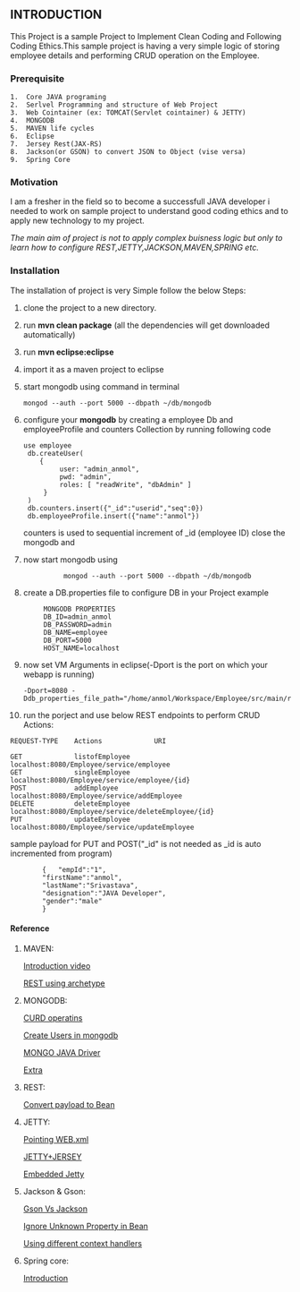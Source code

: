 ## INTRODUCTION
This Project is a sample Project to Implement Clean Coding and Following Coding Ethics.This sample project is having a very simple logic
of storing employee details and performing CRUD operation on the Employee.

### Prerequisite
 
   	1.	Core JAVA programing
    2.	Serlvel Programming and structure of Web Project
    3.	Web Cointainer (ex: TOMCAT(Servlet cointainer) & JETTY)
    4.	MONGODB
    5.	MAVEN life cycles
    6.	Eclipse 
    7.	Jersey Rest(JAX-RS)
    8.	Jackson(or GSON) to convert JSON to Object (vise versa)
    9.	Spring Core
 

### Motivation

I am a fresher in the field so to become a successfull JAVA developer i needed to work on sample project to understand good coding ethics and to apply new technology to my project.

*The main aim of project is not to apply complex buisness logic but only
to learn how to configure REST,JETTY,JACKSON,MAVEN,SPRING etc.*

### Installation

The installation of project is very Simple follow the below Steps:
1. clone the project to a new directory.
2. run **mvn clean package** (all the dependencies will get downloaded automatically)
3. run **mvn eclipse:eclipse**
4. import it as a maven project to eclipse 
5. start mongodb using command in terminal 

	   mongod --auth --port 5000 --dbpath ~/db/mongodb
6. configure your **mongodb** by creating a employee Db and employeeProfile and counters Collection by running following code
        
	   use employee
    	db.createUser(
   		   {
     			user: "admin_anmol",
     			pwd: "admin",
     			roles: [ "readWrite", "dbAdmin" ]
   		    }
	    )
	    db.counters.insert({"_id":"userid","seq":0})
	    db.employeeProfile.insert({"name":"anmol"})

   counters is used to sequential increment of _id (employee ID)
   close the mongodb and
7. now start mongodb using 
                
		         mongod --auth --port 5000 --dbpath ~/db/mongodb
8. create a DB.properties file to configure DB in your Project
        	example
	
	        MONGODB PROPERTIES
			DB_ID=admin_anmol
			DB_PASSWORD=admin
			DB_NAME=employee
			DB_PORT=5000
			HOST_NAME=localhost
9. now set VM Arguments in eclipse(-Dport is the port on which your webapp is running)

	   -Dport=8080 -Ddb_properties_file_path="/home/anmol/Workspace/Employee/src/main/resource/DB.properties"
  10. run the porject and use below REST endpoints to perform CRUD Actions:
  
	REQUEST-TYPE	Actions 			URI

	GET 			listofEmployee		localhost:8080/Employee/service/employee
	GET 			singleEmployee 		localhost:8080/Employee/service/employee/{id}
	POST			addEmployee			localhost:8080/Employee/service/addEmployee			
	DELETE			deleteEmployee		localhost:8080/Employee/service/deleteEmployee/{id}
	PUT 			updateEmployee		localhost:8080/Employee/service/updateEmployee
sample payload for PUT and POST("_id" is not needed as _id is auto incremented from program)
>
			{	"empId":"1",   			
			"firstName":"anmol",
			"lastName":"Srivastava",
			"designation":"JAVA Developer",
			"gender":"male"
			}
				

#### Reference
1. MAVEN:

	[Introduction video](https://javabrains.io/courses/)

	[REST using archetype](https://www.mkyong.com/webservices/jax-rs/jersey-hello-world-example/)

2. MONGODB:

	[CURD operatins](https://www.tutorialspoint.com/mongodb/mongodb_create_database.htm)
 			
	[Create Users in mongodb](https://docs.mongodb.com/manual/reference/method/db.createUser/)

	[MONGO JAVA Driver](https://www.tutorialspoint.com/mongodb/mongodb_java.htm)

	[Extra](http://www.mkyong.com/tutorials/java-mongodb-tutorials/)

3. REST:

	[Convert payload to Bean](https://stackoverflow.com/questions/17568469/jersey-2-0-equivalent-to-pojomappingfeature/34336456#34336456?newreg=e8351c3fe7394753bc5e5b6a486d7723)

4. JETTY:

	[Pointing WEB.xml](http://stackoverflow.com/questions/17246512/embedding-jetty-as-a-servlet-container)

	[JETTY+JERSEY](https://www.acando.no/thedailypassion/200555/a-rest-service-with-jetty-and-jersey)

	[Embedded Jetty](http://nikgrozev.com/2014/10/16/rest-with-embedded-jetty-and-jersey-in-a-single-jar-step-by-step/)

5. Jackson & Gson:

	[Gson Vs Jackson](http://www.doublecloud.org/2015/03/gson-vs-jackson-which-to-use-for-json-in-java/)

	[Ignore Unknown Property in Bean](http://stackoverflow.com/questions/4486787/jackson-with-json-unrecognized-field-not-marked-as-ignorable)

	[Using different context handlers](https://blog.jayway.com/2014/02/16/using-different-context-handlers-on-different-ports-in-jetty-9/)

6. Spring core:

	[Introduction](https://www.javatpoint.com/spring-tutorial)
	